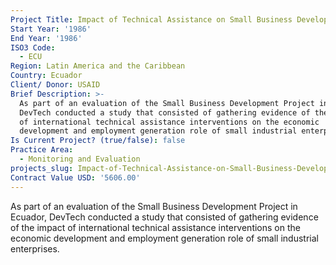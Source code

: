 ```yaml
---
Project Title: Impact of Technical Assistance on Small Business Development
Start Year: '1986'
End Year: '1986'
ISO3 Code:
  - ECU
Region: Latin America and the Caribbean
Country: Ecuador
Client/ Donor: USAID
Brief Description: >-
  As part of an evaluation of the Small Business Development Project in Ecuador,
  DevTech conducted a study that consisted of gathering evidence of the impact
  of international technical assistance interventions on the economic
  development and employment generation role of small industrial enterprises.
Is Current Project? (true/false): false
Practice Area:
  - Monitoring and Evaluation
projects_slug: Impact-of-Technical-Assistance-on-Small-Business-Development
Contract Value USD: '5606.00'
---
```

As part of an evaluation of the Small Business Development Project in Ecuador, DevTech conducted a study that consisted of gathering evidence of the impact of international technical assistance interventions on the economic development and employment generation role of small industrial enterprises.
